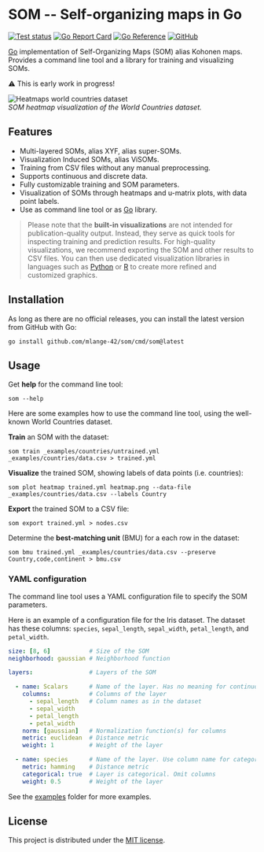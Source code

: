 # SOM -- Self-organizing maps in Go

[![Test status](https://img.shields.io/github/actions/workflow/status/mlange-42/som/tests.yml?branch=main&label=Tests&logo=github)](https://github.com/mlange-42/som/actions/workflows/tests.yml)
[![Go Report Card](https://goreportcard.com/badge/github.com/mlange-42/som)](https://goreportcard.com/report/github.com/mlange-42/som)
[![Go Reference](https://img.shields.io/badge/reference-%23007D9C?logo=go&logoColor=white&labelColor=gray)](https://pkg.go.dev/github.com/mlange-42/som)
[![GitHub](https://img.shields.io/badge/github-repo-blue?logo=github)](https://github.com/mlange-42/som)

[Go](https://go.dev) implementation of Self-Organizing Maps (SOM) alias Kohonen maps.
Provides a command line tool and a library for training and visualizing SOMs.

:warning: This is early work in progress!

![Heatmaps world countries dataset](https://github.com/user-attachments/assets/e01d4947-183c-4441-8a17-15f09d9f9e7e)  
*SOM heatmap visualization of the World Countries dataset.*

## Features

* Multi-layered SOMs, alias XYF, alias super-SOMs.
* Visualization Induced SOMs, alias ViSOMs.
* Training from CSV files without any manual preprocessing.
* Supports continuous and discrete data.
* Fully customizable training and SOM parameters.
* Visualization of SOMs through heatmaps and u-matrix plots, with data point labels.
* Use as command line tool or as [Go](https://go.dev) library.

> Please note that the **built-in visualizations** are not intended for publication-quality output.
> Instead, they serve as quick tools for inspecting training and prediction results.
> For high-quality visualizations, we recommend exporting the SOM and other results to CSV files.
> You can then use dedicated visualization libraries in languages such as
> [Python](https://www.python.org/) or [R](https://www.r-project.org/) to create more refined and customized graphics.

## Installation

As long as there are no official releases, you can install the latest version from GitHub with Go:

```shell
go install github.com/mlange-42/som/cmd/som@latest
```

## Usage

Get **help** for the command line tool:

```shell
som --help
```

Here are some examples how to use the command line tool, using the well-known World Countries dataset.

**Train** an SOM with the dataset:

```shell
som train _examples/countries/untrained.yml _examples/countries/data.csv > trained.yml
```

**Visualize** the trained SOM, showing labels of data points (i.e. countries):

```shell
som plot heatmap trained.yml heatmap.png --data-file _examples/countries/data.csv --labels Country
```

**Export** the trained SOM to a CSV file:

```shell
som export trained.yml > nodes.csv
```

Determine the **best-matching unit** (BMU) for a each row in the dataset:

```shell
som bmu trained.yml _examples/countries/data.csv --preserve Country,code,continent > bmu.csv
```

### YAML configuration

The command line tool uses a YAML configuration file to specify the SOM parameters.

Here is an example of a configuration file for the Iris dataset.
The dataset has these columns: `species`, `sepal_length`, `sepal_width`, `petal_length`, and `petal_width`.

```yaml
size: [8, 6]           # Size of the SOM
neighborhood: gaussian # Neighborhood function

layers:                # Layers of the SOM

  - name: Scalars      # Name of the layer. Has no meaning for continuous layers
    columns:           # Columns of the layer
      - sepal_length   # Column names as in the dataset
      - sepal_width
      - petal_length
      - petal_width
    norm: [gaussian]   # Normalization function(s) for columns
    metric: euclidean  # Distance metric
    weight: 1          # Weight of the layer

  - name: species      # Name of the layer. Use column name for categorical layers
    metric: hamming    # Distance metric
    categorical: true  # Layer is categorical. Omit columns
    weight: 0.5        # Weight of the layer
```

See the [examples](./_examples) folder for more examples.

## License

This project is distributed under the [MIT license](./LICENSE).
